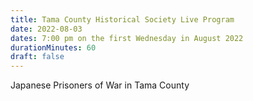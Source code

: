 ```yaml
---
title: Tama County Historical Society Live Program
date: 2022-08-03
dates: 7:00 pm on the first Wednesday in August 2022
durationMinutes: 60
draft: false
---
```

Japanese Prisoners of War in Tama County
